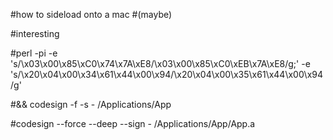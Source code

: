 #how to sideload onto a mac #(maybe)

#interesting

#perl -pi -e 's/\x03\x00\x85\xC0\x74\x7A\xE8/\x03\x00\x85\xC0\xEB\x7A\xE8/g;' -e 's/\x20\x04\x00\x34\x61\x44\x00\x94/\x20\x04\x00\x35\x61\x44\x00\x94/g'

#&& codesign -f -s - /Applications/App

#codesign --force --deep --sign - /Applications/App/App.a

